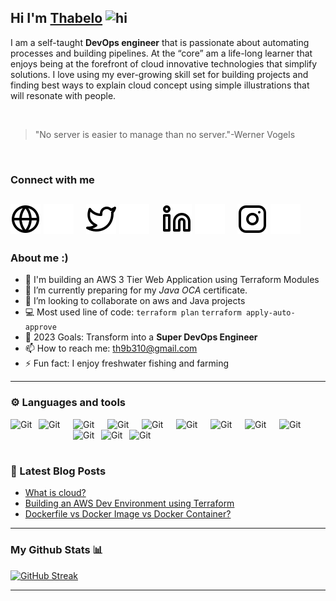 ## Hi I'm [Thabelo](https://hashnode.com/@Thab310) <img src="https://user-images.githubusercontent.com/1303154/88677602-1635ba80-d120-11ea-84d8-d263ba5fc3c0.gif" width="28px" height="28px" alt="hi">


I am a self-taught **DevOps engineer** that is passionate about automating processes and building pipelines. At the “core” am a life-long learner that enjoys being at the forefront of cloud innovative technologies that simplify solutions. I love using my ever-growing skill set for building projects and finding best ways to explain cloud concept using simple illustrations that will resonate with people.

<br>

> "No server is easier to manage than  no server."-Werner Vogels

<br>


### Connect with me  
[![website](./img/globe-light.svg)](https://www.thabeloramabulana.com#gh-light-mode-only)
[![website](./img/globe-dark.svg)](https://www.thabeloramabulana.com#gh-dark-mode-only)
&nbsp;&nbsp;
[![website](./img/twitter-light.svg)](https://twitter.com/Thab31o#gh-light-mode-only)
[![website](./img/twitter-dark.svg)](https://twitter.com/Thab31o#gh-dark-mode-only)
&nbsp;&nbsp;
[![website](./img/linkedin-light.svg)](https://www.linkedin.com/in/thabelo-ramabulana/#gh-light-mode-only)
[![website](./img/linkedin-dark.svg)](https://www.linkedin.com/in/thabelo-ramabulana/#gh-dark-mode-only)
&nbsp;&nbsp;
[![website](./img/instagram-light.svg)](https://www.instagram.com/thab310/#gh-light-mode-only)
[![website](./img/instagram-dark.svg)](https://www.instagram.com/thab310/#gh-dark-mode-only)
---

### About me :)
- 🔭 I'm  building an AWS 3 Tier Web Application using Terraform Modules
- 🌱 I’m currently preparing for my *Java OCA* certificate.
- 👯 I’m looking to collaborate on aws and Java projects
- :computer: Most used line of code: `terraform plan` `terraform apply-auto-approve`
- 🥅 2023 Goals: Transform into a **Super DevOps Engineer**
- 📫 How to reach me: th9b310@gmail.com
- ⚡ Fun fact: I enjoy freshwater fishing and farming
---

### ⚙️ Languages and tools 
<!-- For more icons please follow  https://devicon.dev/ and  https://github.com/MikeCodesDotNET/ColoredBadges -->
<img align="left" alt="Git" width="35px" style="padding-right:10px;" src="https://cdn.jsdelivr.net/gh/devicons/devicon/icons/terraform/terraform-original.svg" />
<img align="left" alt="Git" width="45px" height=40 style="padding-right:10px;" src="https://cdn.worldvectorlogo.com/logos/aws-2.svg" />
<img align="left" alt="Git" width="45px" style="padding-right:10px;" src="https://cdn.jsdelivr.net/gh/devicons/devicon/icons/docker/docker-original-wordmark.svg" />
<img align="left" alt="Git" width="45px" style="padding-right:10px;" src="https://cdn.jsdelivr.net/gh/devicons/devicon/icons/kubernetes/kubernetes-plain-wordmark.svg" />
<img align="left" alt="Git" width="45px" style="padding-right:10px;" src="https://cdn.jsdelivr.net/gh/devicons/devicon/icons/jenkins/jenkins-original.svg" />

<img align="left" alt="Git" width="45px" style="padding-right:10px;" src="https://cdn.jsdelivr.net/gh/devicons/devicon/icons/ansible/ansible-original.svg" />

<img align="left" alt="Git" width="45px" style="padding-right:10px;" src="https://cdn.jsdelivr.net/gh/devicons/devicon/icons/prometheus/prometheus-original-wordmark.svg" />   

<img align="left" alt="Git" width="45px" style="padding-right:10px;" src="https://cdn.jsdelivr.net/gh/devicons/devicon/icons/grafana/grafana-original-wordmark.svg" />

<img align="left" alt="Git" width="45px" style="padding-right:10px;" src="https://cdn.jsdelivr.net/gh/devicons/devicon/icons/java/java-original-wordmark.svg" />

<img align="left" alt="Git" width="35px" style="padding-right:10px;" src="https://cdn.jsdelivr.net/gh/devicons/devicon/icons/bash/bash-original.svg" />
<img align="left" alt="Git" width="35px" style="padding-right:10px;" src="https://cdn.jsdelivr.net/gh/devicons/devicon/icons/git/git-original.svg" />
          
<img align="left" alt="Git" width="35px" style="padding-right:10px;" src="https://cdn.jsdelivr.net/gh/devicons/devicon/icons/vscode/vscode-original.svg" />








<br>
<br>

#

### 📕 Latest Blog Posts
<!-- BLOG-POST-LIST:START -->
- [What is cloud?](https://blog.thabeloramabulana.com/what-is-cloud)
- [Building an AWS Dev Environment using Terraform](https://blog.thabeloramabulana.com/building-an-aws-development-environment-using-terraform)
- [Dockerfile vs Docker Image vs Docker Container?](https://blog.thabeloramabulana.com/dockerfile-vs-docker-image-vs-docker-container)
<!-- BLOG-POST-LIST:END-->
---
### My Github Stats 📊

[![GitHub Streak](https://streak-stats.demolab.com?user=Thab310&theme=dark)](https://git.io/streak-stats)


---


